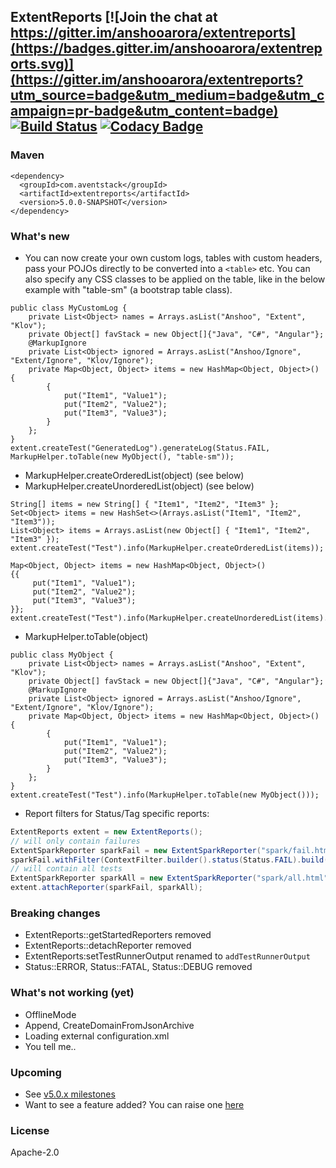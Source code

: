 ## ExtentReports [![Join the chat at https://gitter.im/anshooarora/extentreports](https://badges.gitter.im/anshooarora/extentreports.svg)](https://gitter.im/anshooarora/extentreports?utm_source=badge&utm_medium=badge&utm_campaign=pr-badge&utm_content=badge) [![Build Status](https://travis-ci.com/extent-framework/extentreports-java.svg?branch=v5.0.x)](https://travis-ci.com/extent-framework/extentreports-java) [![Codacy Badge](https://api.codacy.com/project/badge/Grade/dbdc8c04b0f84489a738f064f28a82fa)](https://www.codacy.com/app/anshooarora/extentreports?utm_source=github.com&amp;utm_medium=referral&amp;utm_content=extent-framework/extentreports&amp;utm_campaign=Badge_Grade)

### Maven

```
<dependency>
  <groupId>com.aventstack</groupId>
  <artifactId>extentreports</artifactId>
  <version>5.0.0-SNAPSHOT</version>
</dependency>
```

### What's new

* You can now create your own custom logs, tables with custom headers, pass your POJOs directly
to be converted into a `<table>` etc. You can also specify any CSS classes to be applied on
the table, like in the below example with "table-sm" (a bootstrap table class).

```
public class MyCustomLog {
    private List<Object> names = Arrays.asList("Anshoo", "Extent", "Klov");
    private Object[] favStack = new Object[]{"Java", "C#", "Angular"};
    @MarkupIgnore
    private List<Object> ignored = Arrays.asList("Anshoo/Ignore", "Extent/Ignore", "Klov/Ignore");
    private Map<Object, Object> items = new HashMap<Object, Object>() {
        {
            put("Item1", "Value1");
            put("Item2", "Value2");
            put("Item3", "Value3");
        }
    };
}
extent.createTest("GeneratedLog").generateLog(Status.FAIL, MarkupHelper.toTable(new MyObject(), "table-sm"));
```

* MarkupHelper.createOrderedList(object) (see below)
* MarkupHelper.createUnorderedList(object) (see below)

```
String[] items = new String[] { "Item1", "Item2", "Item3" };
Set<Object> items = new HashSet<>(Arrays.asList("Item1", "Item2", "Item3"));
List<Object> items = Arrays.asList(new Object[] { "Item1", "Item2", "Item3" });
extent.createTest("Test").info(MarkupHelper.createOrderedList(items));
```

```
Map<Object, Object> items = new HashMap<Object, Object>()
{{
     put("Item1", "Value1");
     put("Item2", "Value2");
     put("Item3", "Value3");
}};
extent.createTest("Test").info(MarkupHelper.createUnorderedList(items).getMarkup());
```

* MarkupHelper.toTable(object)

```
public class MyObject {
    private List<Object> names = Arrays.asList("Anshoo", "Extent", "Klov");
    private Object[] favStack = new Object[]{"Java", "C#", "Angular"};
    @MarkupIgnore
    private List<Object> ignored = Arrays.asList("Anshoo/Ignore", "Extent/Ignore", "Klov/Ignore");
    private Map<Object, Object> items = new HashMap<Object, Object>() {
        {
            put("Item1", "Value1");
            put("Item2", "Value2");
            put("Item3", "Value3");
        }
    };
}
extent.createTest("Test").info(MarkupHelper.toTable(new MyObject()));
```

* Report filters for Status/Tag specific reports:

```java
ExtentReports extent = new ExtentReports();
// will only contain failures
ExtentSparkReporter sparkFail = new ExtentSparkReporter("spark/fail.html");
sparkFail.withFilter(ContextFilter.builder().status(Status.FAIL).build());
// will contain all tests
ExtentSparkReporter sparkAll = new ExtentSparkReporter("spark/all.html");
extent.attachReporter(sparkFail, sparkAll);
```

### Breaking changes

* ExtentReports::getStartedReporters removed
* ExtentReports::detachReporter removed
* ExtentReports:setTestRunnerOutput renamed to `addTestRunnerOutput`
* Status::ERROR, Status::FATAL, Status::DEBUG removed

### What's not working (yet)

* OfflineMode
* Append, CreateDomainFromJsonArchive
* Loading external configuration.xml
* You tell me..

### Upcoming

* See [v5.0.x milestones](https://github.com/extent-framework/extentreports-java/issues?q=is%3Aopen+is%3Aissue+milestone%3A5.0.x)
* Want to see a feature added? You can raise one [here](https://github.com/extent-framework/extentreports-java/issues?q=is%3Aopen+is%3Aissue+milestone%3A5.0.x)

### License

Apache-2.0
